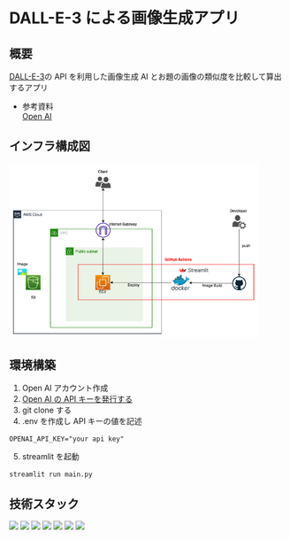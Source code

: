 # DALL-E-3 による画像生成アプリ

## 概要

[DALL-E-3](https://help.openai.com/en/articles/8555480-dall-e-3-api)の API を利用した画像生成 AI とお題の画像の類似度を比較して算出するアプリ

- 参考資料<br>
  [Open AI](https://platform.openai.com/docs/api-reference)

## インフラ構成図

<img src="images/streamlit-ai-app-aws.drawio-complete.png" width="450px">

## 環境構築

1. Open AI アカウント作成
2. [Open AI の API キーを発行する](https://nicecamera.kidsplates.jp/help/feature/ai-kata/openapi_apikey/)
3. git clone する
4. .env を作成し API キーの値を記述

```
OPENAI_API_KEY="your api key"
```

5. streamlit を起動

```
streamlit run main.py
```

## 技術スタック

<img src="https://img.shields.io/badge/-TypeScript-111111.svg?logo=typescript&style=#3178C6&logoColor=#3178C6" height="30px">

<img src="https://img.shields.io/badge/-Python-111111.svg?logo=python&style=#3178C6&logoColor=#3178C6" height="30px">

<img src="https://img.shields.io/badge/-Streamlit-111111.svg?logo=streamlit&style=plastic" height="30px">

<img src="https://img.shields.io/badge/-Amazon AWS-111111.svg?logo=amazonaws&style=#412991&logoColor=#412991" height="30px">

<img src="https://img.shields.io/badge/-Docker-111111.svg?logo=docker&style=plastic" height="30px">

<img src="https://img.shields.io/badge/-Github Actions-111111.svg?logo=githubactions&style=#3178C6&logoColor=#3178C6" height="30px">

<img src="https://img.shields.io/badge/-OpenAI-111111.svg?logo=OpenAI&style=#412991&logoColor=#412991" height="30px">
